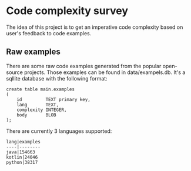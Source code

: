 # Code complexity survey
The idea of this project is to get an imperative code complexity based on user's feedback to 
code examples.

## Raw examples
There are some raw code examples generated from the popular open-source projects. Those 
examples can be found in data/exampels.db. It's a sqllite database with the following format:
```aiignore
create table main.examples
(
    id         TEXT primary key,
    lang       TEXT,
    complexity INTEGER,
    body       BLOB
);
```
There are currently 3 languages supported:
```aiignore
lang|examples
----|--------
java|154663
kotlin|24046
python|38317
```